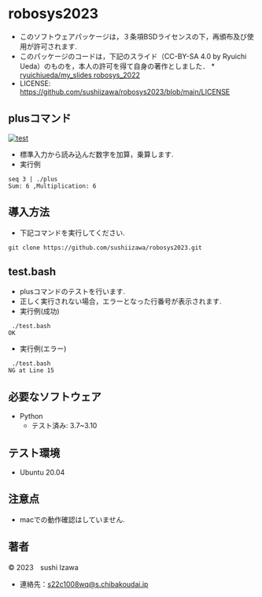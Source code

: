 # robosys2023
* このソフトウェアパッケージは，３条項BSDライセンスの下，再頒布及び使用が許可されます.
* このパッケージのコードは，下記のスライド（CC-BY-SA 4.0 by Ryuichi Ueda）のものを，本人の許可を得て自身の著作としました．
      * [ryuichiueda/my_slides robosys_2022](https://github.com/ryuichiueda/my_slides/tree/master/robosys_2022)
* LICENSE: https://github.com/sushiizawa/robosys2023/blob/main/LICENSE

## plusコマンド ##
[![test](https://github.com/sushiizawa/robosys2023/actions/workflows/test.yml/badge.svg)](https://github.com/sushiizawa/robosys2023/actions/workflows/test.yml)
* 標準入力から読み込んだ数字を加算，乗算します.
* 実行例
```
seq 3 | ./plus
Sum: 6 ,Multiplication: 6
```

## 導入方法 ##
* 下記コマンドを実行してください.
```
git clone https://github.com/sushiizawa/robosys2023.git
```

## test.bash ##
* plusコマンドのテストを行います.
* 正しく実行されない場合，エラーとなった行番号が表示されます.
* 実行例(成功)
```
 ./test.bash
OK
```
* 実行例(エラー)
```
 ./test.bash
NG at Line 15
```

## 必要なソフトウェア ##
* Python
  * テスト済み: 3.7~3.10

## テスト環境　
* Ubuntu 20.04

## 注意点
* macでの動作確認はしていません.

## 著者
© 2023　sushi Izawa
* 連絡先：s22c1008wq@s.chibakoudai.jp 
